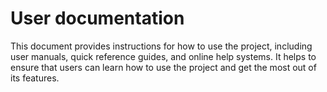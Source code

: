 # User documentation
This document provides instructions for how to use the
project, including user manuals, quick reference guides, and online help
systems. It helps to ensure that users can learn how to use the project
and get the most out of its features.

